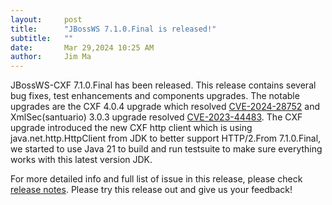 ```yaml
---
layout:     post
title:      "JBossWS 7.1.0.Final is released!"
subtitle:   ""
date:       Mar 29,2024 10:25 AM
author:     Jim Ma
---
```

JBossWS-CXF 7.1.0.Final has been released. This release contains several bug fixes, test enhancements and components upgrades.
The notable upgrades are the CXF 4.0.4 upgrade which resolved [CVE-2024-28752](https://nvd.nist.gov/vuln/detail/CVE-2024-28752)
and XmlSec(santuario) 3.0.3 upgrade resolved [CVE-2023-44483](https://nvd.nist.gov/vuln/detail/CVE-2023-44483). The CXF upgrade introduced the new CXF http client which is using java.net.http.HttpClient from JDK to better support HTTP/2.From 7.1.0.Final,
we started to use Java 21 to build and run testsuite to make sure everything works with this latest version JDK.

For more detailed info and full list of issue in this release, please check [release notes](https://issues.redhat.com/secure/ReleaseNote.jspa?projectId=12310050&version=12414901).
Please try this release out and give us your feedback!